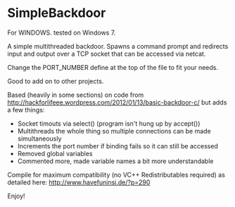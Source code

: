 SimpleBackdoor 
===============

For WINDOWS. tested on Windows 7.

A simple multithreaded backdoor. Spawns a command prompt and redirects input and output over a TCP socket that can be accessed via netcat.

Change the PORT_NUMBER define at the top of the file to fit your needs.

Good to add on to other projects. 

Based (heavily in some sections) on code from http://hackforlifeee.wordpress.com/2012/01/13/basic-backdoor-c/ but adds a few things:
- Socket timouts via select() (program isn't hung up by accept())
- Multithreads the whole thing so multiple connections can be made simultaneously
- Increments the port number if binding fails so it can still be accessed
- Removed global variables
- Commented more, made variable names a bit more understandable

Compile for maximum compatibility (no VC++ Redistributables required) as detailed here: http://www.havefuninsi.de/?p=290

Enjoy!
